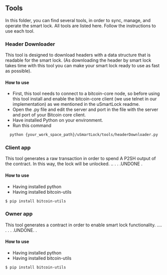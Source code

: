 ## Tools

In this folder, you can find several tools, in order to sync, manage, and operate the smart lock. All tools are listed here. Follow the instructions to use each tool.

###  Header Downloader
This tool is designed to download headers with a data structure that is readable for the smart lock. (As downloading the header by smart lock takes time with this tool you can make your smart lock ready to use as fast as possible).

#### How to use
- First, this tool needs to connect to a bitcoin-core node, so before using this tool install and enable the bitcoin-core client (we use telnet in our implementation) as we mentioned in the uSmartLock readme.
- Open the .py file and edit the server and port in the file with the server and port of your Bitcoin core client.
- Have installed Python on your environment.
- Run this command
```sh
  python {your_work_space_path}/uSmartLock/tools/headerDownloader.py
```
###  Client app
This tool generates a raw transaction in order to spend A P2SH output of the contract. In this way, the lock will be unlocked.
..
.
.
.UNDONE
.
#### How to use
- Having installed python
- Having installed bitcoin-utils
```sh
$ pip install bitcoin-utils
```
  


###  Owner app
This tool generates a contract in order to enable smart lock functionality.
....
.
.
.
.UNDONE.
.
#### How to use
- Having installed python
- Having installed bitcoin-utils
```sh
$ pip install bitcoin-utils
```
